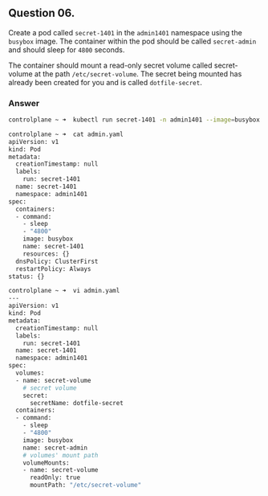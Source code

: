 ## Question 06.


Create a pod called `secret-1401` in the `admin1401` namespace using the `busybox` image. 
The container within the pod should be called `secret-admin` and should sleep for `4800` seconds.

The container should mount a read-only secret volume called secret-volume at the path `/etc/secret-volume`. 
The secret being mounted has already been created for you and is called `dotfile-secret`.


### Answer

```Bash
controlplane ~ ➜  kubectl run secret-1401 -n admin1401 --image=busybox --dry-run=client -oyaml --command -- sleep 4800 > admin.yaml

controlplane ~ ➜  cat admin.yaml
apiVersion: v1
kind: Pod
metadata:
  creationTimestamp: null
  labels:
    run: secret-1401
  name: secret-1401
  namespace: admin1401
spec:
  containers:
  - command:
    - sleep
    - "4800"
    image: busybox
    name: secret-1401
    resources: {}
  dnsPolicy: ClusterFirst
  restartPolicy: Always
status: {}

controlplane ~ ➜  vi admin.yaml
---
apiVersion: v1
kind: Pod
metadata:
  creationTimestamp: null
  labels:
    run: secret-1401
  name: secret-1401
  namespace: admin1401
spec:
  volumes:
  - name: secret-volume
    # secret volume
    secret:
      secretName: dotfile-secret
  containers:
  - command:
    - sleep
    - "4800"
    image: busybox
    name: secret-admin
    # volumes' mount path
    volumeMounts:
    - name: secret-volume
      readOnly: true
      mountPath: "/etc/secret-volume"      
```